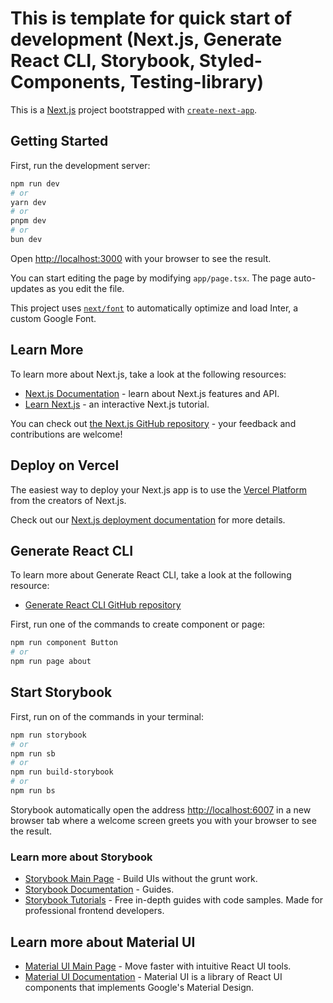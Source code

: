 # This is template for quick start of development (Next.js, Generate React CLI, Storybook, Styled-Components, Testing-library)

This is a [Next.js](https://nextjs.org/) project bootstrapped with [`create-next-app`](https://github.com/vercel/next.js/tree/canary/packages/create-next-app).

## Getting Started

First, run the development server:

```bash
npm run dev
# or
yarn dev
# or
pnpm dev
# or
bun dev
```

Open [http://localhost:3000](http://localhost:3000) with your browser to see the result.

You can start editing the page by modifying `app/page.tsx`. The page auto-updates as you edit the file.

This project uses [`next/font`](https://nextjs.org/docs/basic-features/font-optimization) to automatically optimize and load Inter, a custom Google Font.

## Learn More

To learn more about Next.js, take a look at the following resources:

- [Next.js Documentation](https://nextjs.org/docs) - learn about Next.js features and API.
- [Learn Next.js](https://nextjs.org/learn) - an interactive Next.js tutorial.

You can check out [the Next.js GitHub repository](https://github.com/vercel/next.js/) - your feedback and contributions are welcome!

## Deploy on Vercel

The easiest way to deploy your Next.js app is to use the [Vercel Platform](https://vercel.com/new?utm_medium=default-template&filter=next.js&utm_source=create-next-app&utm_campaign=create-next-app-readme) from the creators of Next.js.

Check out our [Next.js deployment documentation](https://nextjs.org/docs/deployment) for more details.

## Generate React CLI

To learn more about Generate React CLI, take a look at the following resource:

- [Generate React CLI GitHub repository](https://github.com/arminbro/generate-react-cli)

First, run one of the commands to create component or page:

```bash
npm run component Button
# or
npm run page about
```

## Start Storybook

First, run on of the commands in your terminal:

```bash
npm run storybook
# or
npm run sb
# or
npm run build-storybook
# or
npm run bs
```

Storybook automatically open the address [http://localhost:6007](http://localhost:6007) in a new browser tab where a welcome screen greets you with your browser to see the result.

### Learn more about Storybook

- [Storybook Main Page](https://storybook.js.org) - Build UIs without the grunt work.
- [Storybook Documentation](https://storybook.js.org) - Guides.
- [Storybook Tutorials](https://storybook.js.org/tutorials) - Free in-depth guides with code samples. Made for professional frontend developers.

## Learn more about Material UI

- [Material UI Main Page](https://mui.com/) - Move faster
  with intuitive React UI tools.
- [Material UI Documentation](https://mui.com/material-ui/getting-started/) - Material UI is a library of React UI components that implements Google's Material Design.
